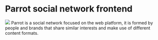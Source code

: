# Parrot social network frontend
<img src="https://appexchange.salesforce.com/partners/servlet/servlet.FileDownload?file=00P3A00000m1ikhUAA" />
Parrot is a social network focused on the web platform, it is formed by people and brands that share similar interests and make use of different content formats.
